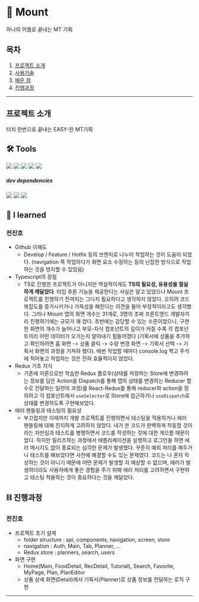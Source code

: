 # 🗻 Mount

하나의 어플로 끝내는 MT 기획

## 목차

1. [프로젝트 소개](#프로젝트-소개)
2. [사용기술](#-tools)<br/>
3. [배운 점](#-i-learned)<br/>
4. [진행과정](#-진행과정)<br/>

---

## 프로젝트 소개
터치 한번으로 끝내는 
EASY-한 MT기획

## 🛠 Tools
<div>
  <img src="https://img.shields.io/badge/ReactNative-0.65.1-61DAFB?style=flat&logo=react" />
  <img src="https://img.shields.io/badge/styled_components-5.3.1-DB7093?style=flat&logo=styled-components" />
  <img src="https://img.shields.io/badge/Redux-4.1.2-764ABC?style=flat&logo=Redux" />
  <img src="https://img.shields.io/badge/axios-0.24.0-EF4678?style=flat&logo=" />
  <img src="https://img.shields.io/badge/lodash-4.17.21-3492FF?style=flat&logo=Lodash" />
</div>
<div>
  <h5>dev dependencies</h5>
  <img src="https://img.shields.io/badge/Eslint-7.32.0-4B32C3?style=flat&logo=eslint" />
  <img src="https://img.shields.io/badge/miragejs-0.1.42-026664?style=flat&logo=" />
  <img src="https://img.shields.io/badge/jest-27.2.1-57BCAD?style=flat&logo=" />
</div>


## 🔎 I learned
### 전진호
- Github 이해도
  - Develop / Feature / Hotfix 등의 브랜치로 나누어 작업하는 것이 도움이 되었다. (navigation 쪽 작업하다가 화면 요소 수정하는 등의 난잡한 방식으로 작업하는 것을 방지할 수 있었음)
- Typescript의 장점
  - TS로 진행한 프로젝트가 아니지만 역설적이게도 **TS의 필요성, 유용성을 절실하게 깨달았다**. 타입 추론 기능을 제공한다는 사실은 알고 있었으나 Mount 프로젝트를 진행하기 전까지는 그다지 필요하다고 생각하지 않았다. 오히려 코드 복잡도를 증가시키거나 가독성을 해친다는 의견을 들어 부정적이라고도 생각했다. 그러나 Mount 앱의 화면 개수는 31개로, 3명의 초짜 프론트엔드 개발자끼리 진행하기에는 규모가 꽤 컸다. 초반에는 감당할 수 있는 수준이었으나, 구현한 화면의 개수가 늘어나고 부모-자식 컴포넌트의 깊이가 커질 수록 각 컴포넌트끼리 어떤 데이터가 오가는지 알아내기 힘들어졌다 (기획서에 상품을 추가하고 확인하려면 홈 화면 -> 상품 클릭 -> 수량 변경 화면 -> 기획서 선택 -> 기획서 화면의 과정을 거쳐햐 했다). 매번 작업할 때마다 console.log 찍고 주석에 적어놓고 작업하는 것은 전혀 효율적이지 않았다. 
- Redux 기초 지식
  - 기존에 이론으로만 학습한 Redux 플로우(상태를 저장하는 Store에 변경하려는 정보를 담은 Action을 Dispatch를 통해 앱의 상태를 변경하는 Reducer 함수로 전달하는 일련의 과정)를 React-Redux를 통해 reducer와 action을 정의하고 각 컴포넌트에서 `useSelector`로 Store에 접근하거나 `useDispatch`로 상태를 변경하도록 구현해보았다.
- 에러 핸들링과 테스팅의 필요성
  - 부끄럽지만 이때까지 개발 프로젝트를 진행하면서 테스팅을 적용하거나 에러 핸들링에 대해 진지하게 고려하지 않았다. 내가 쓴 코드가 완벽하게 작동할 것이라는 자만심과 테스트를 병행하면서 코드를 작성하는 것에 대한 게으름 때문이었다. 하지만 릴리즈하는 과정에서 애플리케이션을 실행하고 로그인을 하면 에러 메시지도 없이 종료되는 심각한 문제가 발생했다. 꾸준히 예외 처리를 해두거나 테스트를 해보았다면 사전에 해결할 수도 있는 문제였다. 코드는 나 혼자 작성하는 것이 아니기 때문에 어떤 문제가 발생할 지 예상할 수 없으며, 에러가 발생하더라도 사용자에게 좋은 경험을 주기 위해 에러 처리를 고려하면서 구현하고 테스팅 적용하는 것이 중요하다는 것을 깨달았다. 


## ⛓ 진행과정
### 전진호
- 프로젝트 초기 설계
  - folder structure : api, components, navigation, screen, store
  - navigation : Auth, Main, Tab, Planner, ...
  - Redux store : planners, search, users
- 화면 구현
  - Home(Main, FoodDetail, RecDetail, Tutorial), Search, Favorite, MyPage, Plan, PlanEditor
  - 상품 상세 화면(Detail)에서 기획서(Planner)로 상품 정보를 전달하는 로직 구현

---

